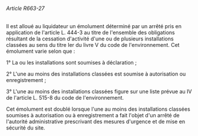 ###### Article R663-27

Il est alloué au liquidateur un émolument déterminé par un arrêté pris en application de l'article L. 444-3 au titre de l'ensemble des obligations résultant de la cessation d'activité d'une ou de plusieurs installations classées au sens du titre Ier du livre V du code de l'environnement. Cet émolument varie selon que :

1° La ou les installations sont soumises à déclaration ;

2° L'une au moins des installations classées est soumise à autorisation ou enregistrement ;

3° L'une au moins des installations classées figure sur une liste prévue au IV de l'article L. 515-8 du code de l'environnement.

Cet émolument est doublé lorsque l'une au moins des installations classées soumises à autorisation ou à enregistrement a fait l'objet d'un arrêté de l'autorité administrative prescrivant des mesures d'urgence et de mise en sécurité du site.

